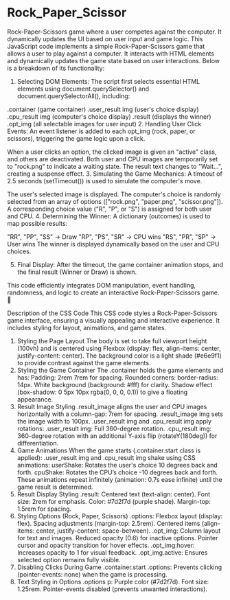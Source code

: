 # Rock_Paper_Scissor
Rock-Paper-Scissors game where a user competes against the computer. It dynamically updates the UI based on user input and game logic.
This JavaScript code implements a simple Rock-Paper-Scissors game that allows a user to play against a computer. It interacts with HTML elements and dynamically updates the game state based on user interactions. Below is a breakdown of its functionality:

1. Selecting DOM Elements:
The script first selects essential HTML elements using document.querySelector() and document.querySelectorAll(), including:

.container (game container)
.user_result img (user's choice display)
.cpu_result img (computer's choice display)
.result (displays the winner)
.opt_img (all selectable images for user input)
2. Handling User Click Events:
An event listener is added to each opt_img (rock, paper, or scissors), triggering the game logic upon a click.

When a user clicks an option, the clicked image is given an "active" class, and others are deactivated.
Both user and CPU images are temporarily set to "rock.png" to indicate a waiting state.
The result text changes to "Wait...", creating a suspense effect.
3. Simulating the Game Mechanics:
A timeout of 2.5 seconds (setTimeout()) is used to simulate the computer's move.

The user's selected image is displayed.
The computer's choice is randomly selected from an array of options (["rock.png", "paper.png", "scissor.png"]).
A corresponding choice value ("R", "P", or "S") is assigned for both user and CPU.
4. Determining the Winner:
A dictionary (outcomes) is used to map possible results:

"RR", "PP", "SS" → Draw
"RP", "PS", "SR" → CPU wins
"RS", "PR", "SP" → User wins
The winner is displayed dynamically based on the user and CPU choices.

5. Final Display:
After the timeout, the game container animation stops, and the final result (Winner or Draw) is shown.

This code efficiently integrates DOM manipulation, event handling, randomness, and logic to create an interactive Rock-Paper-Scissors game. 🚀


Description of the CSS Code
This CSS code styles a Rock-Paper-Scissors game interface, ensuring a visually appealing and interactive experience. It includes styling for layout, animations, and game states.

1. Styling the Page Layout
The body is set to take full viewport height (100vh) and is centered using Flexbox (display: flex, align-items: center, justify-content: center).
The background color is a light shade (#e6e9f1) to provide contrast against the game elements.
2. Styling the Game Container
The .container holds the game elements and has:
Padding: 2rem 7rem for spacing.
Rounded corners: border-radius: 14px.
White background (background: #fff) for clarity.
Shadow effect (box-shadow: 0 5px 10px rgba(0, 0, 0, 0.1)) to give a floating appearance.
3. Result Image Styling
.result_image aligns the user and CPU images horizontally with a column-gap: 7rem for spacing.
.result_image img sets the image width to 100px.
.user_result img and .cpu_result img apply rotations:
.user_result img: Full 360-degree rotation.
.cpu_result img: 360-degree rotation with an additional Y-axis flip (rotateY(180deg)) for differentiation.
4. Game Animations
When the game starts (.container.start class is applied):
.user_result img and .cpu_result img shake using CSS animations:
userShake: Rotates the user's choice 10 degrees back and forth.
cpuShake: Rotates the CPU’s choice -10 degrees back and forth.
These animations repeat infinitely (animation: 0.7s ease infinite) until the game result is determined.
5. Result Display Styling
.result:
Centered text (text-align: center).
Font size: 2rem for emphasis.
Color: #7d2f7d (purple shade).
Margin-top: 1.5rem for spacing.
6. Styling Options (Rock, Paper, Scissors)
.options:
Flexbox layout (display: flex).
Spacing adjustments (margin-top: 2.5rem).
Centered items (align-items: center, justify-content: space-between).
.opt_img:
Column layout for text and images.
Reduced opacity (0.6) for inactive options.
Pointer cursor and opacity transition for hover effects.
.opt_img:hover: Increases opacity to 1 for visual feedback.
.opt_img.active: Ensures selected option remains fully visible.
7. Disabling Clicks During Game
.container.start .options:
Prevents clicking (pointer-events: none) when the game is processing.
8. Text Styling in Options
.options p:
Purple color (#7d2f7d).
Font size: 1.25rem.
Pointer-events disabled (prevents unwanted interactions).
